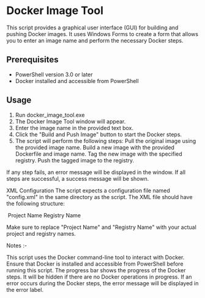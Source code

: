 # Docker Image Tool

This script provides a graphical user interface (GUI) for building and pushing Docker images. It uses Windows Forms to create a form that allows you to enter an image name and perform the necessary Docker steps.

## Prerequisites

- PowerShell version 3.0 or later
- Docker installed and accessible from PowerShell

## Usage

1. Run docker_image_tool.exe
2. The Docker Image Tool window will appear.
3. Enter the image name in the provided text box.
4. Click the "Build and Push Image" button to start the Docker steps.
5. The script will perform the following steps:
  Pull the original image using the provided image name.
  Build a new image with the provided Dockerfile and image name.
  Tag the new image with the specified registry.
  Push the tagged image to the registry.
  
  If any step fails, an error message will be displayed in the window.
  If all steps are successful, a success message will be shown.

XML Configuration
The script expects a configuration file named "config.xml" in the same directory as the script. The XML file should have the following structure:

<config>
  <image>
    <PROJECT>Project Name</PROJECT>
    <REGISTRY>Registry Name</REGISTRY>
  </image>
</config>


Make sure to replace "Project Name" and "Registry Name" with your actual project and registry names.

Notes :-

This script uses the Docker command-line tool to interact with Docker. Ensure that Docker is installed and accessible from PowerShell before running this script.
The progress bar shows the progress of the Docker steps. It will be hidden if there are no Docker operations in progress.
If an error occurs during the Docker steps, the error message will be displayed in the error label.
